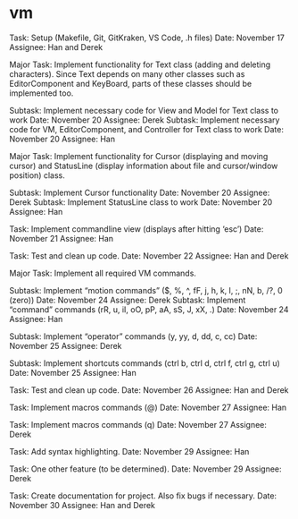 # vm

Task: Setup (Makefile, Git, GitKraken, VS Code, .h files)
Date: November 17
Assignee: Han and Derek

Major Task: Implement functionality for Text class (adding and deleting characters). Since Text depends on many other classes such as EditorComponent and KeyBoard, parts of these classes should be implemented too.

Subtask: Implement necessary code for View and Model for Text class to work
Date: November 20
Assignee: Derek
Subtask: Implement necessary code for VM, EditorComponent, and Controller for Text class to work
Date: November 20
Assignee: Han

Major Task: Implement functionality for Cursor (displaying and moving cursor) and StatusLine (display information about file and cursor/window position) class.

Subtask: Implement Cursor functionality
Date: November 20
Assignee: Derek
Subtask: Implement StatusLine class to work
Date: November 20
Assignee: Han

Task: Implement commandline view (displays after hitting ‘esc’)
Date: November 21
Assignee: Han

Task: Test and clean up code.
Date: November 22
Assignee: Han and Derek

Major Task: Implement all required VM commands.

Subtask: Implement “motion commands” (\$, %, ^, fF, j, h, k, l, ;, nN, b, /?, 0 (zero))
Date: November 24
Assignee: Derek
Subtask: Implement “command” commands (rR, u, iI, oO, pP, aA, sS, J, xX, .)
Date: November 24
Assignee: Han

Subtask: Implement “operator” commands (y, yy, d, dd, c, cc)
Date: November 25
Assignee: Derek

Subtask: Implement shortcuts commands (ctrl b, ctrl d, ctrl f, ctrl g, ctrl u)
Date: November 25
Assignee: Han

Task: Test and clean up code.
Date: November 26
Assignee: Han and Derek

Task: Implement macros commands (@)
Date: November 27
Assignee: Han

Task: Implement macros commands (q)
Date: November 27
Assignee: Derek

Task: Add syntax highlighting.
Date: November 29
Assignee: Han

Task: One other feature (to be determined).
Date: November 29
Assignee: Derek

Task: Create documentation for project. Also fix bugs if necessary.
Date: November 30
Assignee: Han and Derek
